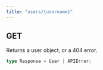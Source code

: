 ```yaml
---
title: "users/{username}"
---
```


## GET

Returns a user object, or a 404 error.

```ts
type Response = User | APIError;
```
